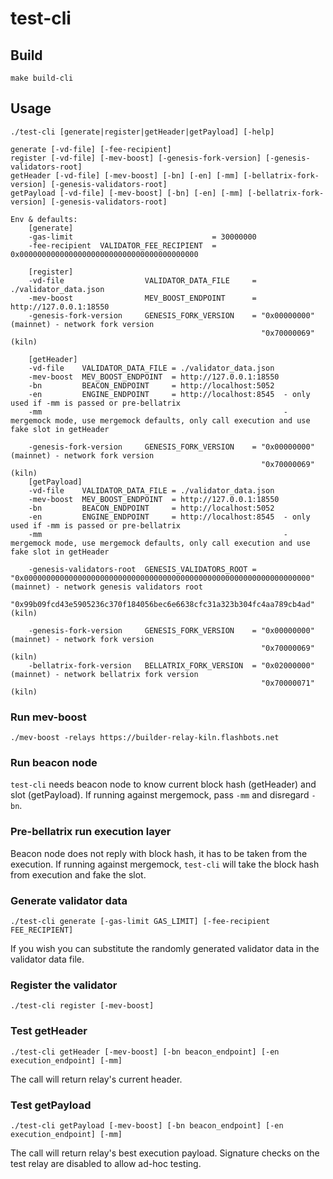 # test-cli

## Build

```
make build-cli
```

## Usage

```
./test-cli [generate|register|getHeader|getPayload] [-help]

generate [-vd-file] [-fee-recipient]
register [-vd-file] [-mev-boost] [-genesis-fork-version] [-genesis-validators-root]
getHeader [-vd-file] [-mev-boost] [-bn] [-en] [-mm] [-bellatrix-fork-version] [-genesis-validators-root]
getPayload [-vd-file] [-mev-boost] [-bn] [-en] [-mm] [-bellatrix-fork-version] [-genesis-validators-root]

Env & defaults:
	[generate]
	-gas-limit                               = 30000000
	-fee-recipient  VALIDATOR_FEE_RECIPIENT  = 0x0000000000000000000000000000000000000000

	[register]
	-vd-file                  VALIDATOR_DATA_FILE     = ./validator_data.json
	-mev-boost                MEV_BOOST_ENDPOINT      = http://127.0.0.1:18550
	-genesis-fork-version     GENESIS_FORK_VERSION    = "0x00000000" (mainnet) - network fork version
	                                                    "0x70000069" (kiln)

	[getHeader]
	-vd-file    VALIDATOR_DATA_FILE = ./validator_data.json
	-mev-boost  MEV_BOOST_ENDPOINT  = http://127.0.0.1:18550
	-bn         BEACON_ENDPOINT     = http://localhost:5052
	-en         ENGINE_ENDPOINT     = http://localhost:8545  - only used if -mm is passed or pre-bellatrix
	-mm                                                      - mergemock mode, use mergemock defaults, only call execution and use fake slot in getHeader

	-genesis-fork-version     GENESIS_FORK_VERSION    = "0x00000000" (mainnet) - network fork version
	                                                    "0x70000069" (kiln)
	[getPayload]
	-vd-file    VALIDATOR_DATA_FILE = ./validator_data.json
	-mev-boost  MEV_BOOST_ENDPOINT  = http://127.0.0.1:18550
	-bn         BEACON_ENDPOINT     = http://localhost:5052
	-en         ENGINE_ENDPOINT     = http://localhost:8545  - only used if -mm is passed or pre-bellatrix
	-mm                                                      - mergemock mode, use mergemock defaults, only call execution and use fake slot in getHeader

	-genesis-validators-root  GENESIS_VALIDATORS_ROOT = "0x0000000000000000000000000000000000000000000000000000000000000000" (mainnet) - network genesis validators root
	                                                    "0x99b09fcd43e5905236c370f184056bec6e6638cfc31a323b304fc4aa789cb4ad" (kiln)

	-genesis-fork-version     GENESIS_FORK_VERSION    = "0x00000000" (mainnet) - network fork version
	                                                    "0x70000069" (kiln)
	-bellatrix-fork-version   BELLATRIX_FORK_VERSION  = "0x02000000" (mainnet) - network bellatrix fork version
	                                                    "0x70000071" (kiln)
```

### Run mev-boost

```
./mev-boost -relays https://builder-relay-kiln.flashbots.net
```

### Run beacon node

`test-cli` needs beacon node to know current block hash (getHeader) and slot (getPayload).
If running against mergemock, pass `-mm` and disregard `-bn`.

### Pre-bellatrix run execution layer

Beacon node does not reply with block hash, it has to be taken from the execution.
If running against mergemock, `test-cli` will take the block hash from execution and fake the slot.

### Generate validator data

```
./test-cli generate [-gas-limit GAS_LIMIT] [-fee-recipient FEE_RECIPIENT]
```

If you wish you can substitute the randomly generated validator data in the validator data file.

### Register the validator

```
./test-cli register [-mev-boost]
```

### Test getHeader

```
./test-cli getHeader [-mev-boost] [-bn beacon_endpoint] [-en execution_endpoint] [-mm]
```

The call will return relay's current header.

### Test getPayload

```
./test-cli getPayload [-mev-boost] [-bn beacon_endpoint] [-en execution_endpoint] [-mm]
```

The call will return relay's best execution payload.
Signature checks on the test relay are disabled to allow ad-hoc testing.
